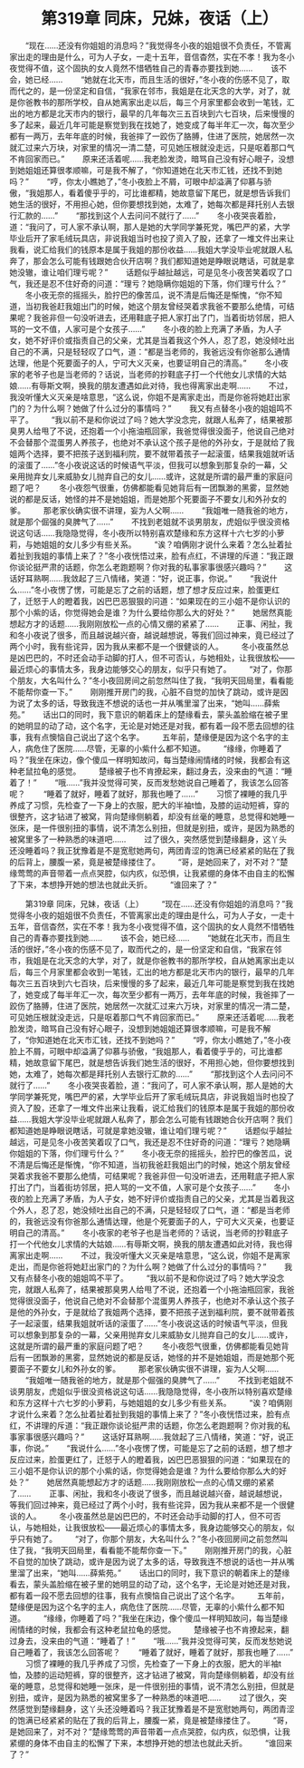 # 　　第319章 同床，兄妹，夜话（上）
　　“现在……还没有你姐姐的消息吗？”我觉得冬小夜的姐姐很不负责任，不管离家出走的理由是什么，可为人子女，一走十五年，音信杳然，实在不孝！我为冬小夜觉得不值，这个固执的女人竟然不惜牺牲自己的青春亦要找到她……
　　该不会，她已经……
　　“她就在北天市，而且生活的很好，”冬小夜的伤感不见了，取而代之的，是一份坚定和自信，“我家在邻市，我姐是在北天念的大学，对了，就是你爸教书的那所学校，自从她离家出走以后，每三个月家里都会收到一笔钱，汇出的地方都是北天市内的银行，最早的几年每次三五百块到六七百块，后来慢慢的多了起来，最近几年可能是察觉到我在找她了，她变成了每半年汇一次，每次至少都有一两万，去年年底的时候，我爸摔了一跤伤了胳膊，住进了医院，她居然一次就汇过来六万块，对家里的情况一清二楚，可见她压根就没走远，只是呕着那口气不肯回家而已。”
　　原来还活着呢……我老脸发烫，暗骂自己没有好心眼子，没想到她姐姐还算很孝顺嘛，可是我不解了，“你知道她在北天市汇钱，还找不到她吗？”
　　“哼，你太小瞧她了，”冬小夜脸上不屑，可眼中却溢满了仰慕与骄傲，“我姐那人，看着傻乎乎的，可比谁都精，她故意留下尾巴，就是想告诉我们她生活的很好，不用担心她，但你要想找到她，太难了，她每次都是拜托别人去银行汇款的……”
　　“那找到这个人去问问不就行了……”
　　冬小夜哭丧着脸，道：“我问了，可人家不承认啊，那人是她的大学同学兼死党，嘴巴严的紧，大学毕业后开了家毛绒玩具店，非说我姐当时也投了资入了股，还拿了一堆文件出来让我看，说汇给我们的钱原本是属于我姐的那份收益……我姐大学没毕业呢就跟人私奔了，那会怎么可能有钱跟她合伙开店啊？我们都知道她是睁眼说瞎话，可就是拿她没辙，谁让咱们理亏呢？”
　　话题似乎越扯越远，可是见冬小夜苦笑着叹了口气，我还是忍不住好奇的问道：“理亏？她隐瞒你姐姐的下落，你们理亏什么？”
　　冬小夜无奈的摇摇头，脸拧巴的像苦瓜，说不清是后悔还是惭愧，“你不知道，当初我爸赶我姐出门的时候，她这个朋友曾经哭着求我爸不要那么绝情，可结果呢？我爸非但一句没听进去，还用鞋底子把人家打出了门，当着街坊邻居，把人骂的一文不值，人家可是个女孩子……”
　　冬小夜的脸上充满了矛盾，为人子女，她不好评价或指责自己的父亲，尤其是当着我这个外人，忍了忍，她没倾吐出自己的不满，只是轻轻叹了口气，道：“都是当老师的，我爸远没有你爸那么通情达理，他是个死要面子的人，宁可大义灭亲，也要证明自己的清高。”
　　冬小夜家的老爷子也是当老师的？话说，当老师的抄鞋底子打一个代他女儿求情的大姑娘……有辱斯文啊，换我的朋友遭遇如此对待，我也得离家出走啊……
　　不过，我没听懂大义灭亲是啥意思，“这么说，你姐不是离家走出，而是你爸将她赶出家门的？为什么啊？她做了什么过分的事情吗？”
　　我又有点替冬小夜的姐姐鸣不平了。
　　“我以前不是和你说过了吗？她大学没念完，就跟人私奔了，结果被那臭男人给甩了不说，还抱着一个小拖油瓶回家，我爸觉得很没面子，他说自己绝对不会替那个混蛋男人养孩子，也绝对不承认这个孩子是他的外孙女，于是就给了我姐两个选择，要不把孩子送到福利院，要不就带着孩子一起滚蛋，结果我姐就听话的滚蛋了……”冬小夜说这话的时候语气平淡，但我可以想象到那复杂的一幕，父亲用抛弃女儿来威胁女儿抛弃自己的女儿……或许，这就是所谓的最严重的家庭问题了吧？
　　冬小夜怨气很重，仿佛都能看见她背后有一团飘渺的黑雾，显然她说的都是反话，她怪的并不是她姐姐，而是她那个死要面子不要女儿和外孙女的爹。
　　那老家伙确实很不讲理，妄为人父啊……
　　“我姐唯一随我爸的地方，就是那个倔强的臭脾气了……”
　　不找到老姐就不谈男朋友，虎姐似乎很没资格说这句话……我隐隐觉得，冬小夜所以特别喜欢楚缘和东方这样十六七岁的小萝莉，与她姐姐的女儿多少有些关系。
　　“诶？咱俩刚才说什么来着？怎么扯着扯着扯到我姐的事情上来了？”冬小夜恍悟过来，脸有点红，不讲理的斥道：“我正跟你谈论挺严肃的话题，你怎么老跑题啊？你对我的私事家事很感兴趣吗？”
　　这话好耳熟啊……我敛起了三八情绪，笑道：“好，说正事，你说。”
　　“我说什么……”冬小夜愣了愣，可能是忘了之前的话题，想了想才反应过来，脸蛋更红了，迁怒于人的瞪着我，凶巴巴恶狠狠的问道：“如果现在的三小姐不是你认识的那个小紫的话，你觉得她会是谁？为什么要给你那么大的好处？”
　　她居然真能想起方才的话题……我刚刚放松一点的心情又绷的紧紧了……
　　正事、闲扯，我和冬小夜说了很多，而且越说越兴奋，越说越想说，等我们回过神来，竟已经过了两个小时，我有些诧异，因为我从来都不是一个很健谈的人。
　　冬小夜虽然总是凶巴巴的，不时还会动手动脚的打人，但不可否认，与她相处，让我很放松——最近烦心的事情太多，我身边能够交心的朋友，似乎只有她了。
　　“对了，你那个朋友，大名叫什么？”冬小夜回房间之前忽然叫住了我，“我明天回局里，看看能不能帮你查一下。”
　　刚刚推开房门的我，心脏不自觉的加快了跳动，或许是因为说了太多的话，导致我连不想说的话也一并从嘴里溜了出来，“她叫……薛紫苑。”
　　话出口的同时，我下意识的朝着床上的楚缘看去，蒙头盖脸缩在被子里的她明显的动了动，这个名字，无论是对她还是对我，都有着一段不愿去回想的往事，我有点懊恼自己说出了这个名字。
　　五年前，楚缘便是因为这个名字的主人，病危住了医院……尽管，无辜的小紫什么都不知道。
　　“缘缘，你睡着了吗？”我坐在床边，像个傻瓜一样明知故问，每当楚缘闹情绪的时候，我都会有这种老鼠拉龟的感觉。
　　楚缘被子也不肯撩起来，翻过身去，没来由的气道：“睡着了！”
　　“哦……”我并没觉得可笑，反而发愁她说自己睡着了，我该怎么回答呢？
　　“睡着了就好，睡着了就好，那我也睡了……”
　　习惯了裸睡的我几乎养成了习惯，先检查了一下身上的衣服，肥大的半袖t恤，及膝的运动短裤，穿的很整齐，这才钻进了被窝，背向楚缘侧躺着，却没有丝毫的睡意，总觉得和她睡一张床，是一件很别扭的事情，说不清怎么别扭，但就是别扭，或许，是因为熟悉的被窝里多了一种熟悉的味道吧……
　　过了很久，突然感觉到楚缘翻身，这丫头还没睡着吗？我正犹豫着是不是宽慰她两句，两团青涩的饱满已经紧紧的贴在了我的后背上，腰腹一紧，竟是被楚缘搂住了。
　　“哥，是她回来了，对不对？”楚缘莺莺的声音带着一点点哭腔，似内疚，似恐惧，让我紧绷的身体不由自主的松懈了下来，本想挣开她的想法也就此夭折。
　　“谁回来了？”

　　第319章 同床，兄妹，夜话（上）
　　“现在……还没有你姐姐的消息吗？”我觉得冬小夜的姐姐很不负责任，不管离家出走的理由是什么，可为人子女，一走十五年，音信杳然，实在不孝！我为冬小夜觉得不值，这个固执的女人竟然不惜牺牲自己的青春亦要找到她……
　　该不会，她已经……
　　“她就在北天市，而且生活的很好，”冬小夜的伤感不见了，取而代之的，是一份坚定和自信，“我家在邻市，我姐是在北天念的大学，对了，就是你爸教书的那所学校，自从她离家出走以后，每三个月家里都会收到一笔钱，汇出的地方都是北天市内的银行，最早的几年每次三五百块到六七百块，后来慢慢的多了起来，最近几年可能是察觉到我在找她了，她变成了每半年汇一次，每次至少都有一两万，去年年底的时候，我爸摔了一跤伤了胳膊，住进了医院，她居然一次就汇过来六万块，对家里的情况一清二楚，可见她压根就没走远，只是呕着那口气不肯回家而已。”
　　原来还活着呢……我老脸发烫，暗骂自己没有好心眼子，没想到她姐姐还算很孝顺嘛，可是我不解了，“你知道她在北天市汇钱，还找不到她吗？”
　　“哼，你太小瞧她了，”冬小夜脸上不屑，可眼中却溢满了仰慕与骄傲，“我姐那人，看着傻乎乎的，可比谁都精，她故意留下尾巴，就是想告诉我们她生活的很好，不用担心她，但你要想找到她，太难了，她每次都是拜托别人去银行汇款的……”
　　“那找到这个人去问问不就行了……”
　　冬小夜哭丧着脸，道：“我问了，可人家不承认啊，那人是她的大学同学兼死党，嘴巴严的紧，大学毕业后开了家毛绒玩具店，非说我姐当时也投了资入了股，还拿了一堆文件出来让我看，说汇给我们的钱原本是属于我姐的那份收益……我姐大学没毕业呢就跟人私奔了，那会怎么可能有钱跟她合伙开店啊？我们都知道她是睁眼说瞎话，可就是拿她没辙，谁让咱们理亏呢？”
　　话题似乎越扯越远，可是见冬小夜苦笑着叹了口气，我还是忍不住好奇的问道：“理亏？她隐瞒你姐姐的下落，你们理亏什么？”
　　冬小夜无奈的摇摇头，脸拧巴的像苦瓜，说不清是后悔还是惭愧，“你不知道，当初我爸赶我姐出门的时候，她这个朋友曾经哭着求我爸不要那么绝情，可结果呢？我爸非但一句没听进去，还用鞋底子把人家打出了门，当着街坊邻居，把人骂的一文不值，人家可是个女孩子……”
　　冬小夜的脸上充满了矛盾，为人子女，她不好评价或指责自己的父亲，尤其是当着我这个外人，忍了忍，她没倾吐出自己的不满，只是轻轻叹了口气，道：“都是当老师的，我爸远没有你爸那么通情达理，他是个死要面子的人，宁可大义灭亲，也要证明自己的清高。”
　　冬小夜家的老爷子也是当老师的？话说，当老师的抄鞋底子打一个代他女儿求情的大姑娘……有辱斯文啊，换我的朋友遭遇如此对待，我也得离家出走啊……
　　不过，我没听懂大义灭亲是啥意思，“这么说，你姐不是离家走出，而是你爸将她赶出家门的？为什么啊？她做了什么过分的事情吗？”
　　我又有点替冬小夜的姐姐鸣不平了。
　　“我以前不是和你说过了吗？她大学没念完，就跟人私奔了，结果被那臭男人给甩了不说，还抱着一个小拖油瓶回家，我爸觉得很没面子，他说自己绝对不会替那个混蛋男人养孩子，也绝对不承认这个孩子是他的外孙女，于是就给了我姐两个选择，要不把孩子送到福利院，要不就带着孩子一起滚蛋，结果我姐就听话的滚蛋了……”冬小夜说这话的时候语气平淡，但我可以想象到那复杂的一幕，父亲用抛弃女儿来威胁女儿抛弃自己的女儿……或许，这就是所谓的最严重的家庭问题了吧？
　　冬小夜怨气很重，仿佛都能看见她背后有一团飘渺的黑雾，显然她说的都是反话，她怪的并不是她姐姐，而是她那个死要面子不要女儿和外孙女的爹。
　　那老家伙确实很不讲理，妄为人父啊……
　　“我姐唯一随我爸的地方，就是那个倔强的臭脾气了……”
　　不找到老姐就不谈男朋友，虎姐似乎很没资格说这句话……我隐隐觉得，冬小夜所以特别喜欢楚缘和东方这样十六七岁的小萝莉，与她姐姐的女儿多少有些关系。
　　“诶？咱俩刚才说什么来着？怎么扯着扯着扯到我姐的事情上来了？”冬小夜恍悟过来，脸有点红，不讲理的斥道：“我正跟你谈论挺严肃的话题，你怎么老跑题啊？你对我的私事家事很感兴趣吗？”
　　这话好耳熟啊……我敛起了三八情绪，笑道：“好，说正事，你说。”
　　“我说什么……”冬小夜愣了愣，可能是忘了之前的话题，想了想才反应过来，脸蛋更红了，迁怒于人的瞪着我，凶巴巴恶狠狠的问道：“如果现在的三小姐不是你认识的那个小紫的话，你觉得她会是谁？为什么要给你那么大的好处？”
　　她居然真能想起方才的话题……我刚刚放松一点的心情又绷的紧紧了……
　　正事、闲扯，我和冬小夜说了很多，而且越说越兴奋，越说越想说，等我们回过神来，竟已经过了两个小时，我有些诧异，因为我从来都不是一个很健谈的人。
　　冬小夜虽然总是凶巴巴的，不时还会动手动脚的打人，但不可否认，与她相处，让我很放松——最近烦心的事情太多，我身边能够交心的朋友，似乎只有她了。
　　“对了，你那个朋友，大名叫什么？”冬小夜回房间之前忽然叫住了我，“我明天回局里，看看能不能帮你查一下。”
　　刚刚推开房门的我，心脏不自觉的加快了跳动，或许是因为说了太多的话，导致我连不想说的话也一并从嘴里溜了出来，“她叫……薛紫苑。”
　　话出口的同时，我下意识的朝着床上的楚缘看去，蒙头盖脸缩在被子里的她明显的动了动，这个名字，无论是对她还是对我，都有着一段不愿去回想的往事，我有点懊恼自己说出了这个名字。
　　五年前，楚缘便是因为这个名字的主人，病危住了医院……尽管，无辜的小紫什么都不知道。
　　“缘缘，你睡着了吗？”我坐在床边，像个傻瓜一样明知故问，每当楚缘闹情绪的时候，我都会有这种老鼠拉龟的感觉。
　　楚缘被子也不肯撩起来，翻过身去，没来由的气道：“睡着了！”
　　“哦……”我并没觉得可笑，反而发愁她说自己睡着了，我该怎么回答呢？
　　“睡着了就好，睡着了就好，那我也睡了……”
　　习惯了裸睡的我几乎养成了习惯，先检查了一下身上的衣服，肥大的半袖t恤，及膝的运动短裤，穿的很整齐，这才钻进了被窝，背向楚缘侧躺着，却没有丝毫的睡意，总觉得和她睡一张床，是一件很别扭的事情，说不清怎么别扭，但就是别扭，或许，是因为熟悉的被窝里多了一种熟悉的味道吧……
　　过了很久，突然感觉到楚缘翻身，这丫头还没睡着吗？我正犹豫着是不是宽慰她两句，两团青涩的饱满已经紧紧的贴在了我的后背上，腰腹一紧，竟是被楚缘搂住了。
　　“哥，是她回来了，对不对？”楚缘莺莺的声音带着一点点哭腔，似内疚，似恐惧，让我紧绷的身体不由自主的松懈了下来，本想挣开她的想法也就此夭折。
　　“谁回来了？”

